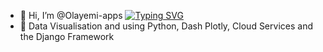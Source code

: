 
- 👋 Hi, I’m @Olayemi-apps
 [![Typing SVG](https://readme-typing-svg.demolab.com?font=Roboto&weight=500&pause=1000&color=1A1A1A&width=435&lines=Data+Visualisation+and+Web+Specialist;Python+based+Frameworks+Dash+Plotly+and+Django;Cloud+Services+AWS)](https://git.io/typing-svg)
- 👀 Data Visualisation and using Python, Dash Plotly, Cloud Services and the Django Framework




